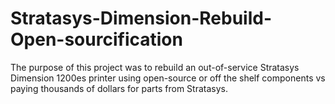 # Stratasys-Dimension-Rebuild-Open-sourcification
The purpose of this project was to rebuild an out-of-service Stratasys Dimension 1200es printer using open-source or off the shelf components vs paying thousands of dollars for parts from Stratasys.  
